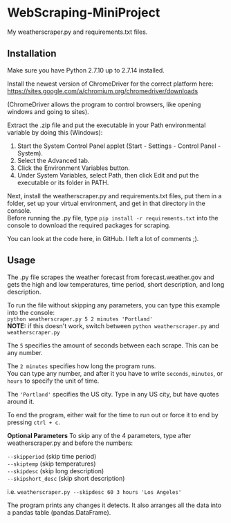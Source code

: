 # WebScraping-MiniProject
My weatherscraper.py and requirements.txt files.

## Installation

Make sure you have Python 2.7.10 up to 2.7.14 installed.

Install the newest version of ChromeDriver for the correct platform here: https://sites.google.com/a/chromium.org/chromedriver/downloads

(ChromeDriver allows the program to control browsers, like opening windows and going to sites).

Extract the .zip file and put the executable in your Path environmental variable by doing this (Windows):

1. Start the System Control Panel applet (Start - Settings - Control Panel - System).  
2. Select the Advanced tab.  
3. Click the Environment Variables button.  
4. Under System Variables, select Path, then click Edit and put the executable or its folder in PATH.  

Next, install the weatherscraper.py and requirements.txt files, put them in a folder, set up your virtual environment, and get in that directory in the console.  
Before running the .py file, type `pip install -r requirements.txt` into the console to download the required packages for scraping.

You can look at the code here, in GitHub. I left a lot of comments ;).


## Usage
The .py file scrapes the weather forecast from forecast.weather.gov and gets the high and low temperatures, time period, short description, and long description.

To run the file without skipping any parameters, you can type this example into the console:  
`python weatherscraper.py 5 2 minutes 'Portland'`  
<b>NOTE:</b> if this doesn't work, switch between `python weatherscraper.py` and `weatherscraper.py`

The `5` specifies the amount of seconds between each scrape. This can be any number.

The `2 minutes` specifies how long the program runs.  
You can type any number, and after it you have to write `seconds`,       `minutes`, or `hours` to specify the unit of time.

The `'Portland'` specifies the US city. Type in any US city, but have quotes around it.

To end the program, either wait for the time to run out or force it to end by pressing `ctrl + c`.

<b>Optional Parameters</b>
To skip any of the 4 parameters, type after weatherscraper.py and before the numbers:

`--skipperiod` (skip time period)  
`--skiptemp` (skip temperatures)  
`--skipdesc` (skip long description)  
`--skipshort_desc` (skip short description)

i.e. `weatherscraper.py --skipdesc 60 3 hours 'Los Angeles'`

The program prints any changes it detects. It also arranges all the data into a pandas table (pandas.DataFrame).
